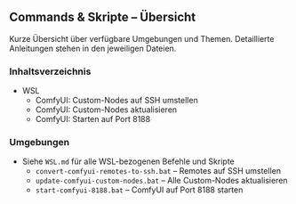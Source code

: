 ## Commands & Skripte – Übersicht

Kurze Übersicht über verfügbare Umgebungen und Themen. Detaillierte Anleitungen stehen in den jeweiligen Dateien.

### Inhaltsverzeichnis

- WSL
  - ComfyUI: Custom-Nodes auf SSH umstellen
  - ComfyUI: Custom-Nodes aktualisieren
  - ComfyUI: Starten auf Port 8188

### Umgebungen

- Siehe `WSL.md` für alle WSL-bezogenen Befehle und Skripte
  - `convert-comfyui-remotes-to-ssh.bat` – Remotes auf SSH umstellen
  - `update-comfyui-custom-nodes.bat` – Alle Custom-Nodes aktualisieren
  - `start-comfyui-8188.bat` – ComfyUI auf Port 8188 starten


